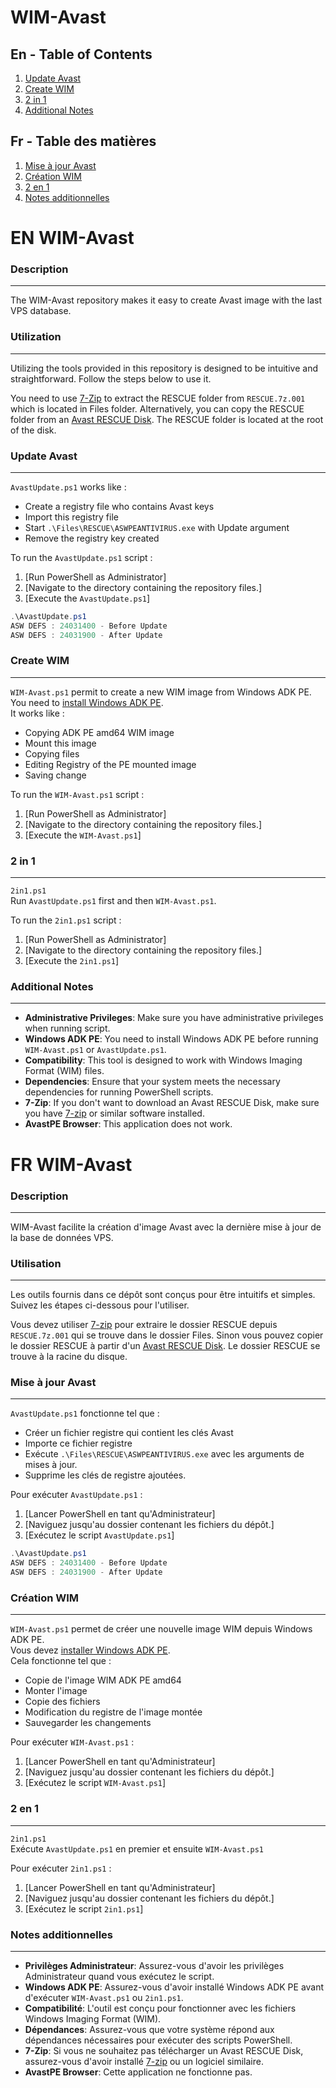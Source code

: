 # WIM-Avast

## En - Table of Contents
1. [Update Avast](#en-update)
2. [Create WIM](#en-WIM)
3. [2 in 1](#en-2in1)
4. [Additional Notes](#en-additional-notes)

## Fr - Table des matières
1. [Mise à jour Avast](#fr-update)
2. [Création WIM](#fr-WIM)
3. [2 en 1](#fr-2in1)
4. [Notes additionnelles](#fr-additional-notes)

# EN WIM-Avast

### Description
***
The WIM-Avast repository makes it easy to create Avast image with the last VPS database.

### Utilization
***
Utilizing the tools provided in this repository is designed to be intuitive and straightforward. Follow the steps below to use it.  
  
You need to use [7-Zip](https://www.7-zip.org/download.html) to extract the RESCUE folder from `RESCUE.7z.001` which is located in Files folder.
Alternatively, you can copy the RESCUE folder from an [Avast RESCUE Disk](https://support.avast.com/fr-fr/article/antivirus-rescue-disk-scan/#pc). The RESCUE folder is located at the root of the disk.

### Update Avast
<a name="en-update"></a>
***
`AvastUpdate.ps1` works like : 
* Create a registry file who contains Avast keys
* Import this registry file
* Start `.\Files\RESCUE\ASWPEANTIVIRUS.exe` with Update argument
* Remove the registry key created

To run the `AvastUpdate.ps1` script :
1. [Run PowerShell as Administrator]
2. [Navigate to the directory containing the repository files.]
3. [Execute the `AvastUpdate.ps1`]

```powershell
.\AvastUpdate.ps1
ASW DEFS : 24031400 - Before Update
ASW DEFS : 24031900 - After Update
```

### Create WIM
<a name="en-WIM"></a>
***
`WIM-Avast.ps1` permit to create a new WIM image from Windows ADK PE.  
You need to [install Windows ADK PE](https://learn.microsoft.com/fr-fr/windows-hardware/get-started/adk-install).  
It works like : 
* Copying ADK PE amd64 WIM image
* Mount this image
* Copying files
* Editing Registry of the PE mounted image
* Saving change

To run the `WIM-Avast.ps1` script :
1. [Run PowerShell as Administrator]
2. [Navigate to the directory containing the repository files.]
3. [Execute the `WIM-Avast.ps1`]

### 2 in 1
<a name="en-2in1"></a>
***
`2in1.ps1`  
Run `AvastUpdate.ps1` first and then `WIM-Avast.ps1`.

To run the `2in1.ps1` script :
1. [Run PowerShell as Administrator]
2. [Navigate to the directory containing the repository files.]
3. [Execute the `2in1.ps1`]

### Additional Notes
<a name="en-additional-notes"></a>
***
* **Administrative Privileges**: Make sure you have administrative privileges when running script.
* **Windows ADK PE**: You need to install Windows ADK PE before running `WIM-Avast.ps1` or `AvastUpdate.ps1`.
* **Compatibility**: This tool is designed to work with Windows Imaging Format (WIM) files.
* **Dependencies**: Ensure that your system meets the necessary dependencies for running PowerShell scripts.
* **7-Zip**: If you don't want to download an Avast RESCUE Disk, make sure you have [7-zip](https://www.7-zip.org/download.html) or similar software installed.
* **AvastPE Browser**: This application does not work.

# FR WIM-Avast

### Description
***
WIM-Avast facilite la création d'image Avast avec la dernière mise à jour de la base de données VPS.

### Utilisation
***
Les outils fournis dans ce dépôt sont conçus pour être intuitifs et simples. Suivez les étapes ci-dessous pour l'utiliser.  
  
Vous devez utiliser [7-zip](https://www.7-zip.org/download.html) pour extraire le dossier RESCUE depuis `RESCUE.7z.001` qui se trouve dans le dossier Files.
Sinon vous pouvez copier le dossier RESCUE à partir d'un [Avast RESCUE Disk](https://support.avast.com/fr-fr/article/antivirus-rescue-disk-scan/#pc). Le dossier RESCUE se trouve à la racine du disque.

### Mise à jour Avast
<a name="fr-update"></a>
***
`AvastUpdate.ps1` fonctionne tel que :
* Créer un fichier registre qui contient les clés Avast
* Importe ce fichier registre
* Exécute `.\Files\RESCUE\ASWPEANTIVIRUS.exe` avec les arguments de mises à jour.
* Supprime les clés de registre ajoutées.

Pour exécuter `AvastUpdate.ps1` :
1. [Lancer PowerShell en tant qu'Administrateur]
2. [Naviguez jusqu'au dossier contenant les fichiers du dépôt.]
3. [Exécutez le script `AvastUpdate.ps1`]

```powershell
.\AvastUpdate.ps1
ASW DEFS : 24031400 - Before Update
ASW DEFS : 24031900 - After Update
```

### Création WIM
<a name="fr-WIM"></a>
***
`WIM-Avast.ps1` permet de créer une nouvelle image WIM depuis Windows ADK PE.  
Vous devez [installer Windows ADK PE](https://learn.microsoft.com/fr-fr/windows-hardware/get-started/adk-install).  
Cela fonctionne tel que :
* Copie de l'image WIM ADK PE amd64
* Monter l'image
* Copie des fichiers
* Modification du registre de l'image montée
* Sauvegarder les changements

Pour exécuter `WIM-Avast.ps1` :
1. [Lancer PowerShell en tant qu'Administrateur]
2. [Naviguez jusqu'au dossier contenant les fichiers du dépôt.]
3. [Exécutez le script `WIM-Avast.ps1`]

### 2 en 1
<a name="fr-2in1"></a>
***
`2in1.ps1`  
Exécute `AvastUpdate.ps1` en premier et ensuite `WIM-Avast.ps1`

Pour exécuter `2in1.ps1` :
1. [Lancer PowerShell en tant qu'Administrateur]
2. [Naviguez jusqu'au dossier contenant les fichiers du dépôt.]
3. [Exécutez le script `2in1.ps1`]

### Notes additionnelles
<a name="fr-additional-notes"></a>
***
* **Privilèges Administrateur**: Assurez-vous d'avoir les privilèges Administrateur quand vous exécutez le script.
* **Windows ADK PE**: Assurez-vous d'avoir installé Windows ADK PE avant d'exécuter `WIM-Avast.ps1` ou `2in1.ps1`.
* **Compatibilité**: L'outil est conçu pour fonctionner avec les fichiers Windows Imaging Format (WIM).
* **Dépendances**: Assurez-vous que votre système répond aux dépendances nécessaires pour exécuter des scripts PowerShell.
* **7-Zip**: Si vous ne souhaitez pas télécharger un Avast RESCUE Disk, assurez-vous d'avoir installé [7-zip](https://www.7-zip.org/download.html) ou un logiciel similaire.
* **AvastPE Browser**: Cette application ne fonctionne pas.